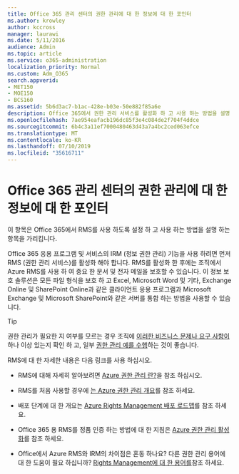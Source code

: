 ```yaml
---
title: Office 365 관리 센터의 권한 관리에 대 한 정보에 대 한 포인터
ms.author: krowley
author: kccross
manager: laurawi
ms.date: 5/11/2016
audience: Admin
ms.topic: article
ms.service: o365-administration
localization_priority: Normal
ms.custom: Adm_O365
search.appverid:
- MET150
- MOE150
- BCS160
ms.assetid: 5b6d3ac7-b1ac-428e-b03e-50e882f85a6e
description: Office 365에서 권한 관리 서비스를 활성화 하 고 사용 하는 방법을 설명 하는 항목을 가리킵니다.
ms.openlocfilehash: 7ae954eafacb196dc85f3e4c084de2f704f4ddce
ms.sourcegitcommit: 6b4c3a11ef7000480463d43a7a4bc2ced063efce
ms.translationtype: MT
ms.contentlocale: ko-KR
ms.lasthandoff: 07/10/2019
ms.locfileid: "35616711"
---
```

# <a name="pointers-to-information-about-rights-management-in-the-office-365-admin-center"></a>Office 365 관리 센터의 권한 관리에 대 한 정보에 대 한 포인터

이 항목은 Office 365에서 RMS를 사용 하도록 설정 하 고 사용 하는 방법을 설명 하는 항목을 가리킵니다.
  
Office 365 응용 프로그램 및 서비스의 IRM (정보 권한 관리) 기능을 사용 하려면 먼저 RMS (권한 관리 서비스)를 활성화 해야 합니다. RMS를 활성화 한 후에는 조직에서 Azure RMS를 사용 하 여 중요 한 문서 및 전자 메일을 보호할 수 있습니다. 이 정보 보호 솔루션은 모든 파일 형식을 보호 하 고 Excel, Microsoft Word 및 기타, Exchange Online 및 SharePoint Online과 같은 클라이언트 응용 프로그램과 Microsoft Exchange 및 Microsoft SharePoint와 같은 서버를 통합 하는 방법을 사용할 수 있습니다.
  
> [!TIP]
> 권한 관리가 필요한 지 여부를 모르는 경우 조직에 [이러한 비즈니스 문제나 요구 사항이](https://docs.microsoft.com/rights-management/understand-explore/azure-rms-problems-it-solves)하나 이상 있는지 확인 하 고, 일부 [권한 관리 예를 수행](https://docs.microsoft.com/rights-management/understand-explore/what-admins-users-see)하는 것이 좋습니다. 
  
RMS에 대 한 자세한 내용은 다음 링크를 사용 하십시오.
  
- RMS에 대해 자세히 알아보려면 [Azure 권한 관리 란?](https://docs.microsoft.com/rights-management/understand-explore/what-is-azure-rms)을 참조 하십시오.

- RMS를 처음 사용할 경우에 [는 Azure 권한 관리 개요](https://docs.microsoft.com/rights-management/understand-explore/azure-rights-management)를 참조 하세요.

- 배포 단계에 대 한 개요는 [Azure Rights Management 배포 로드맵](https://docs.microsoft.com/rights-management/plan-design/deployment-roadmap)를 참조 하세요.

- Office 365 용 RMS를 정품 인증 하는 방법에 대 한 지침은 [Azure 권한 관리 활성화](https://technet.microsoft.com/library/jj658941.aspx)를 참조 하세요.

- Office에서 Azure RMS와 IRM의 차이점은 혼동 하나요? 다른 권한 관리 용어에 대 한 도움이 필요 하십니까? [Rights Management에 대 한 용어를](https://technet.microsoft.com/library/dn595132.aspx)참조 하세요.
